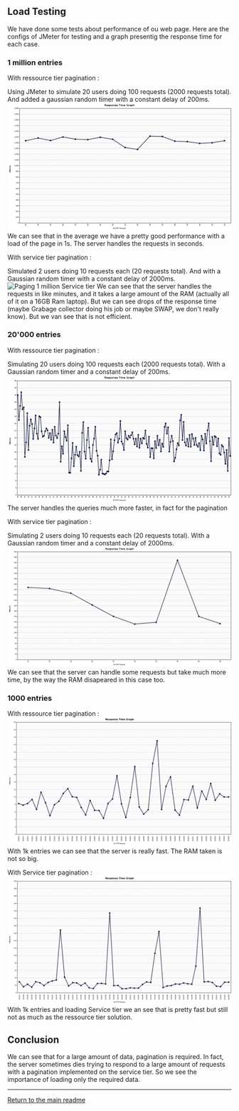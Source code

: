 ## Load Testing

We have done some tests about performance of ou web page. Here are the configs of JMeter for testing and a graph presentig the response time for each case.

### 1 million entries

With ressource tier pagination :

Using JMeter to simulate 20 users doing 100 requests (2000 requests total). And added a gaussian random timer with a constant delay of 200ms. 
![Paging 1million ressource tier](assets/responseTimePaging.png)
We can see that in the average we have a pretty good performance with a load of the page in 1s. The server handles the requests in seconds.

With service tier pagination :

Simulated 2 users doing 10 requests each (20 requests total). And with a Gaussian random timer with a constant delay of 2000ms.
![Paging 1 million Service tier](assets/responseTimeDisabledPaging.ong)
We can see that the server handles the requests in like minutes, and it takes a large amount of the RAM (actually all of it on a 16GB Ram laptop). But we can see drops of the response time (maybe Grabage collector doing his job or maybe SWAP, we don't really know). But we van see that is not efficient.

### 20'000 entries

With ressource tier pagination :

Simulating 20 users doing 100 requests each (2000 requests total). With a Gaussian random timer and a constant delay of 200ms.
![Paging 20000 Ressource tier](assets/responseTimePaging_20k.png)
The server handles the queries much more faster, in fact for the pagination 

With service tier pagination :

Simulating 2 users doing 10 requests each (20 requests total). With a Gaussian random timer and a constant delay of 2000ms.
![Paging 20000 Service tier](assets/responseTimeDisabledPaging_20k.png)
We can see that the server can handle some requests but take much more time, by the way the RAM disapeared in this case too.

### 1000 entries

With ressource tier pagination :
![Paging 1000 Ressource tier](assets/responseTimePaging_1k.png)
With 1k entries we can see that the server is really fast. The RAM taken is not so big.

With Service tier pagination :
![Paging 1000 Service Tier](assets/responseTimeDisabledPaging_1k.png)
With 1k entries and loading Service tier we an see that is pretty fast but still not as much as the ressource tier solution.

## Conclusion
We can see that for a large amount of data, pagination is required. In fact, the server sometimes dies trying to respond to a large amount of requests with a pagination implemented on the service tier. So we see the importance of loading only the required data.


---
[Return to the main readme](https://github.com/capito27/Teaching-HEIGVD-AMT-2019-Project-One/blob/master/README.md)
